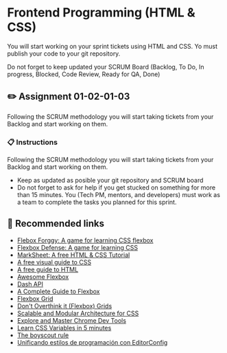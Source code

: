 # Frontend Programming (HTML & CSS)

You will start working on your sprint tickets using HTML and CSS. Yo must publish your code to your git repository.

Do not forget to keep updated your SCRUM Board (Backlog, To Do, In progress, Blocked, Code Review, Ready for QA, Done)

## :pencil2: Assignment 01-02-01-03

Following the SCRUM methodology you will start taking tickets from your Backlog and start working on them.

### :clipboard: Instructions

Following the SCRUM methodology you will start taking tickets from your Backlog and start working on them.
* Keep as updated as posible your git repository and SCRUM board
* Do not forget to ask for help if you get stucked on something for more than 15 minutes. You (Tech PM, mentors, and developers) must work as a team to complete the tasks you planned for this sprint.

## :pill: Recommended links
* [Flebox Forggy: A game for learning CSS flexbox](http://flexboxfroggy.com/#es)
* [Flexbox Defense: A game for learning CSS](http://www.flexboxdefense.com/)
* [MarkSheet: A free HTML & CSS Tutorial](https://marksheet.io/)
* [A free visual guide to CSS](https://cssreference.io/)
* [A free guide to HTML](https://htmlreference.io/)
* [Awesome Flexbox](https://github.com/afonsopacifer/awesome-flexbox)
* [Dash API](https://kapeli.com/dash)
* [A Complete Guide to Flexbox](https://css-tricks.com/snippets/css/a-guide-to-flexbox/)
* [Flexbox Grid](http://flexboxgrid.com/) 
* [Don't Overthink it (Flexbox) Grids](https://css-tricks.com/dont-overthink-flexbox-grids/)
* [Scalable and Modular Architecture for CSS](https://drive.google.com/file/d/1792A2pkriOnjwb7Lh7MPtx7lUuSusrub/view?usp=sharing)
* [Explore and Master Chrome Dev Tools](http://discover-devtools.codeschool.com/)
* [Learn CSS Variables in 5 minutes](https://medium.freecodecamp.org/learn-css-variables-in-5-minutes-80cf63b4025d)
* [The boyscout rule](https://medium.com/@biratkirat/step-8-the-boy-scout-rule-robert-c-martin-uncle-bob-9ac839778385)
* [Unificando estilos de programación con EditorConfig](http://juancrg90.me/unificando-estilos-de-programacion-con-editorconfig-2/)
